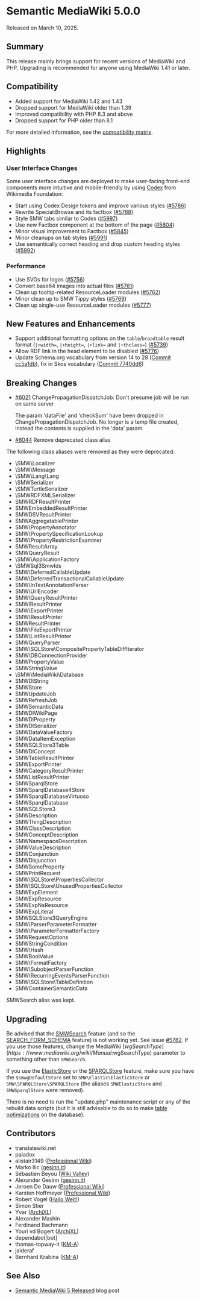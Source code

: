 # Semantic MediaWiki 5.0.0

Released on March 10, 2025.

## Summary

This release mainly brings support for recent versions of MediaWiki and PHP.
Upgrading is recommended for anyone using MediaWiki 1.41 or later.

## Compatibility

* Added support for MediaWiki 1.42 and 1.43
* Dropped support for MediaWiki older than 1.39
* Improved compatibility with PHP 8.3 and above
* Dropped support for PHP older than 8.1

For more detailed information, see the [compatibility matrix](../COMPATIBILITY.md#compatibility).

## Highlights

### User Interface Changes

Some user interface changes are deployed to make user-facing front-end components more intuitive and
mobile-friendly by using [Codex](https://doc.wikimedia.org/codex/main/) from Wikimedia Foundation:

* Start using Codex Design tokens and improve various styles ([#5786](https://github.com/SemanticMediaWiki/SemanticMediaWiki/pull/5786))
* Rewrite Special:Browse and its factbox ([#5788](https://github.com/SemanticMediaWiki/SemanticMediaWiki/pull/5788))
* Style SMW tabs similar to Codex ([#5997](https://github.com/SemanticMediaWiki/SemanticMediaWiki/pull/5997))
* Use new Factbox component at the bottom of the page  ([#5804](https://github.com/SemanticMediaWiki/SemanticMediaWiki/pull/5804))
* Minor visual improvement to Factbox ([#5845](https://github.com/SemanticMediaWiki/SemanticMediaWiki/pull/5845))
* Minor cleanups on tab styles ([#5991](https://github.com/SemanticMediaWiki/SemanticMediaWiki/pull/5991))
* Use semantically correct heading and drop custom heading styles ([#5992](https://github.com/SemanticMediaWiki/SemanticMediaWiki/pull/5992))

### Performance

* Use SVGs for logos ([#5756](https://github.com/SemanticMediaWiki/SemanticMediaWiki/pull/5756))
* Convert base64 images into actual files ([#5761](https://github.com/SemanticMediaWiki/SemanticMediaWiki/pull/5761))
* Clean up tooltip-related ResourceLoader modules ([#5762](https://github.com/SemanticMediaWiki/SemanticMediaWiki/pull/5762))
* Minor clean up to SMW Tippy styles ([#5769](https://github.com/SemanticMediaWiki/SemanticMediaWiki/pull/5769))
* Clean up single-use ResourceLoader modules ([#5777](https://github.com/SemanticMediaWiki/SemanticMediaWiki/pull/5777))

## New Features and Enhancements

* Support additional formatting options on the `table`/`broadtable` result format (`|+width=`, `|+height=`, `|+link=` and `|+thclass=`) ([#5739](https://github.com/SemanticMediaWiki/SemanticMediaWiki/pull/5739))
* Allow RDF link in the head element to be disabled ([#5776](https://github.com/SemanticMediaWiki/SemanticMediaWiki/pull/5776))
* Update Schema.org vocabulary from version 14 to 28 ([Commit cc5a1db](https://github.com/SemanticMediaWiki/SemanticMediaWiki/commit/cc5a1db96f78d5509950707c20648aa20e524481)), fix in Skos vocabulary ([Commit 7740dd6](https://github.com/SemanticMediaWiki/SemanticMediaWiki/commit/7740dd615f4063607b0e6121641ad853160b9c30))

## Breaking Changes

- [#6021](https://github.com/SemanticMediaWiki/SemanticMediaWiki/pull/6021) ChangePropagationDispatchJob: Don't presume job will be run on same server

  The param 'dataFile' and 'checkSum' have been dropped in ChangePropagationDispatchJob. No longer is a temp file created, instead the contents is supplied
  in the 'data' param.

- [#6044](https://github.com/SemanticMediaWiki/SemanticMediaWiki/pull/6044) Remove deprecated class alias

The following class aliases were removed as they were deprecated:

* \SMW\Localizer
* \SMW\Message
* \SMW\Lang\Lang
* \SMWSerializer
* \SMWTurtleSerializer
* \SMWRDFXMLSerializer
* SMWRDFResultPrinter
* SMWEmbeddedResultPrinter
* SMWDSVResultPrinter
* SMWAggregatablePrinter
* SMW\PropertyAnnotator
* SMW\PropertySpecificationLookup
* SMW\PropertyRestrictionExaminer
* SMWResultArray
* SMWQueryResult
* \SMW\ApplicationFactory
* \SMWSql3SmwIds
* SMW\DeferredCallableUpdate
* SMW\DeferredTransactionalCallableUpdate
* SMW\InTextAnnotationParser
* SMW\UrlEncoder
* SMW\QueryResultPrinter
* SMWIResultPrinter
* SMW\ExportPrinter
* SMW\ResultPrinter
* SMWResultPrinter
* SMW\FileExportPrinter
* SMW\ListResultPrinter
* SMWQueryParser
* SMW\SQLStore\CompositePropertyTableDiffIterator
* SMW\DBConnectionProvider
* SMWPropertyValue
* SMWStringValue
* \SMW\MediaWiki\Database
* SMWDIString
* SMWStore
* SMWUpdateJob
* SMWRefreshJob
* SMWSemanticData
* SMWDIWikiPage
* SMWDIProperty
* SMWDISerializer
* SMWDataValueFactory
* SMWDataItemException
* SMWSQLStore3Table
* SMWDIConcept
* SMWTableResultPrinter
* SMWExportPrinter
* SMWCategoryResultPrinter
* SMWListResultPrinter
* SMWSparqlStore
* SMWSparqlDatabase4Store
* SMWSparqlDatabaseVirtuoso
* SMWSparqlDatabase
* SMWSQLStore3
* SMWDescription
* SMWThingDescription
* SMWClassDescription
* SMWConceptDescription
* SMWNamespaceDescription
* SMWValueDescription
* SMWConjunction
* SMWDisjunction
* SMWSomeProperty
* SMWPrintRequest
* SMW\SQLStore\PropertiesCollector
* SMW\SQLStore\UnusedPropertiesCollector
* SMWExpElement
* SMWExpResource
* SMWExpNsResource
* SMWExpLiteral
* SMWSQLStore3QueryEngine
* SMW\ParserParameterFormatter
* SMW\ParameterFormatterFactory
* SMWRequestOptions
* SMWStringCondition
* SMW\Hash
* SMWBoolValue
* SMW\FormatFactory
* SMW\SubobjectParserFunction
* SMW\RecurringEventsParserFunction
* SMW\SQLStore\TableDefinition
* SMWContainerSemanticData

SMWSearch alias was kept.

## Upgrading

Be advised that the [SMWSearch](https://www.semantic-mediawiki.org/wiki/Help:SMWSearch) feature (and so the [SEARCH_FORM_SCHEMA](https://www.semantic-mediawiki.org/wiki/Help:Schema/Type/SEARCH_FORM_SCHEMA) feature) is not working yet. See issue [#5782](https://github.com/SemanticMediaWiki/SemanticMediaWiki/issues/5782). If you use those features, change the MediaWiki [$wgSearchType](https://www.mediawiki.org/wiki/Manual:$wgSearchType) parameter to something other than `SMWSearch`.

If you use the [ElasticStore](https://www.semantic-mediawiki.org/wiki/Help:ElasticStore) or the [SPARQLStore](https://www.semantic-mediawiki.org/wiki/Help:SPARQLStore) feature, make sure you have the `$smwgDefaultStore` set to `SMW\Elastic\ElasticStore` or `SMW\SPARQLStore\SPARQLStore` (the aliases `SMWElasticStore` and `SMWSparqlStore` were removed).

There is no need to run the "update.php" maintenance script or any of the rebuild data scripts (but it is still advisable to do so to make [table optimizations](https://www.semantic-mediawiki.org/wiki/Database/Table_optimization) on the database).

## Contributors

* translatewiki.net
* paladox
* alistair3149 ([Professional Wiki](https://professional.wiki/))
* Marko Ilic ([gesinn.it](https://gesinn.it))
* Sébastien Beyou ([Wiki Valley](https://wiki-valley.com))
* Alexander Gesinn ([gesinn.it](https://gesinn.it))
* Jeroen De Dauw ([Professional Wiki](https://professional.wiki/))
* Karsten Hoffmeyer ([Professional Wiki](https://professional.wiki/))
* Robert Vogel ([Hallo Welt!](https://hallowelt.com/))
* Simon Stier
* Yvar ([ArchiXL](https://www.archixl.nl))
* Alexander Mashin
* Ferdinand Bachmann
* Youri vd Bogert ([ArchiXL](https://www.archixl.nl))
* dependabot[bot]
* thomas-topway-it ([KM-A](https://km-a.net/))
* jaideraf
* Bernhard Krabina ([KM-A](https://km-a.net/))

## See Also

* [Semantic MediaWiki 5 Released](https://professional.wiki/en/news/semantic-mediawiki-5-released) blog post
